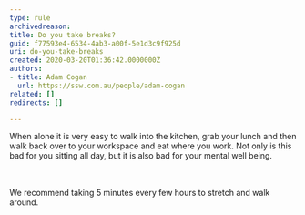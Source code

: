 ```yaml
---
type: rule
archivedreason: 
title: Do you take breaks?
guid: f77593e4-6534-4ab3-a00f-5e1d3c9f925d
uri: do-you-take-breaks
created: 2020-03-20T01:36:42.0000000Z
authors:
- title: Adam Cogan
  url: https://ssw.com.au/people/adam-cogan
related: []
redirects: []

---
```



When alone it is very easy to walk into the kitchen, grab your lunch and then walk back over to your workspace and eat where you work. Not only is this bad for you sitting all day, but it is also bad for your mental well being.<br>
<br><excerpt class='endintro'></excerpt><br>
<p>​We recommend taking 5 minutes every few hours to stretch and walk around.​​<br></p>


